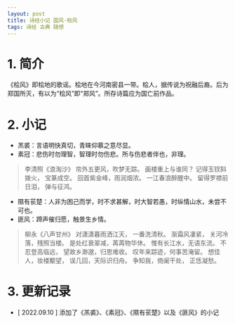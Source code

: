 ```yaml
---
layout: post
title: 诗经小记 国风·桧风
tags: 诗经 古典 随想
---
```


# 1. 简介

《桧风》即桧地的歌谣。桧地在今河南密县一带。桧人，据传说为祝融后裔。后为郑国所灭，有以为“桧风”即“郑风”。所存诗篇应为国亡前作品。

# 2. 小记

- 羔裘：言语明快真切，青睐仰慕之意尽显。
- 素冠：悲伤时勿理智，智理时勿伤悲。所与伤悲者伴也，非理。

> 李清照《浪淘沙》
> 帘外五更风，吹梦无踪。
> 画楼重上与谁同？
> 记得玉钗斜拨火，
> 宝篆成空。
> 回首紫金峰，雨润烟浓。
> 一江春浪醉醒中。
> 留得罗襟前日泪，
> 弹与征鸿。

- 隰有苌楚：人非为困己而学，时不求甚解，时大智若愚，时纵情山水，未尝不可也。
- 匪风：蹄声催归愿，触景生乡情。

> 柳永《八声甘州》
> 对潇潇暮雨洒江天，
> 一番洗清秋。
> 渐霜风凄紧，
> 关河冷落，残照当楼。
> 是处红衰翠减，苒苒物华休。
> 惟有长江水，无语东流。
> 不忍登高临远，
> 望故乡渺邈，归思难收。
> 叹年来踪迹，何事苦淹留。
> 想佳人，妆楼颙望，
> 误几回，天际识归舟。
> 争知我，倚阑干处，
> 正恁凝愁。

# 3. 更新记录

- [ 2022.09.10 ] 添加了《羔裘》、《素冠》、《隰有苌楚》以及《匪风》的小记
